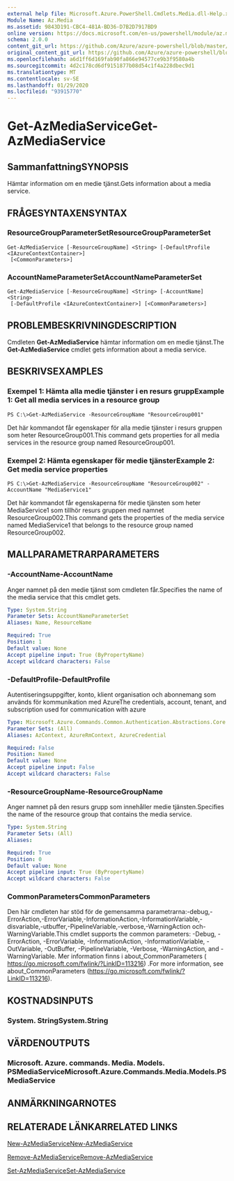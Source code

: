 ```yaml
---
external help file: Microsoft.Azure.PowerShell.Cmdlets.Media.dll-Help.xml
Module Name: Az.Media
ms.assetid: 9843D191-CBC4-481A-BD36-D7B2D7917BD9
online version: https://docs.microsoft.com/en-us/powershell/module/az.media/get-azmediaservice
schema: 2.0.0
content_git_url: https://github.com/Azure/azure-powershell/blob/master/src/Media/Media/help/Get-AzMediaService.md
original_content_git_url: https://github.com/Azure/azure-powershell/blob/master/src/Media/Media/help/Get-AzMediaService.md
ms.openlocfilehash: a6d1ff6d169fab90fa866e94577ce9b3f9580a4b
ms.sourcegitcommit: 4d2c178cd6df9151877b08d54c1f4a228dbec9d1
ms.translationtype: MT
ms.contentlocale: sv-SE
ms.lasthandoff: 01/29/2020
ms.locfileid: "93915770"
---
```

# <span data-ttu-id="c382b-101">Get-AzMediaService</span><span class="sxs-lookup"><span data-stu-id="c382b-101">Get-AzMediaService</span></span>

## <span data-ttu-id="c382b-102">Sammanfattning</span><span class="sxs-lookup"><span data-stu-id="c382b-102">SYNOPSIS</span></span>
<span data-ttu-id="c382b-103">Hämtar information om en medie tjänst.</span><span class="sxs-lookup"><span data-stu-id="c382b-103">Gets information about a media service.</span></span>

## <span data-ttu-id="c382b-104">FRÅGESYNTAXEN</span><span class="sxs-lookup"><span data-stu-id="c382b-104">SYNTAX</span></span>

### <span data-ttu-id="c382b-105">ResourceGroupParameterSet</span><span class="sxs-lookup"><span data-stu-id="c382b-105">ResourceGroupParameterSet</span></span>
```
Get-AzMediaService [-ResourceGroupName] <String> [-DefaultProfile <IAzureContextContainer>]
 [<CommonParameters>]
```

### <span data-ttu-id="c382b-106">AccountNameParameterSet</span><span class="sxs-lookup"><span data-stu-id="c382b-106">AccountNameParameterSet</span></span>
```
Get-AzMediaService [-ResourceGroupName] <String> [-AccountName] <String>
 [-DefaultProfile <IAzureContextContainer>] [<CommonParameters>]
```

## <span data-ttu-id="c382b-107">PROBLEMBESKRIVNING</span><span class="sxs-lookup"><span data-stu-id="c382b-107">DESCRIPTION</span></span>
<span data-ttu-id="c382b-108">Cmdleten **Get-AzMediaService** hämtar information om en medie tjänst.</span><span class="sxs-lookup"><span data-stu-id="c382b-108">The **Get-AzMediaService** cmdlet gets information about a media service.</span></span>

## <span data-ttu-id="c382b-109">BESKRIVS</span><span class="sxs-lookup"><span data-stu-id="c382b-109">EXAMPLES</span></span>

### <span data-ttu-id="c382b-110">Exempel 1: Hämta alla medie tjänster i en resurs grupp</span><span class="sxs-lookup"><span data-stu-id="c382b-110">Example 1: Get all media services in a resource group</span></span>
```
PS C:\>Get-AzMediaService -ResourceGroupName "ResourceGroup001"
```

<span data-ttu-id="c382b-111">Det här kommandot får egenskaper för alla medie tjänster i resurs gruppen som heter ResourceGroup001.</span><span class="sxs-lookup"><span data-stu-id="c382b-111">This command gets properties for all media services in the resource group named ResourceGroup001.</span></span>

### <span data-ttu-id="c382b-112">Exempel 2: Hämta egenskaper för medie tjänster</span><span class="sxs-lookup"><span data-stu-id="c382b-112">Example 2: Get media service properties</span></span>
```
PS C:\>Get-AzMediaService -ResourceGroupName "ResourceGroup002" -AccountName "MediaService1"
```

<span data-ttu-id="c382b-113">Det här kommandot får egenskaperna för medie tjänsten som heter MediaService1 som tillhör resurs gruppen med namnet ResourceGroup002.</span><span class="sxs-lookup"><span data-stu-id="c382b-113">This command gets the properties of the media service named MediaService1 that belongs to the resource group named ResourceGroup002.</span></span>

## <span data-ttu-id="c382b-114">MALLPARAMETRAR</span><span class="sxs-lookup"><span data-stu-id="c382b-114">PARAMETERS</span></span>

### <span data-ttu-id="c382b-115">-AccountName</span><span class="sxs-lookup"><span data-stu-id="c382b-115">-AccountName</span></span>
<span data-ttu-id="c382b-116">Anger namnet på den medie tjänst som cmdleten får.</span><span class="sxs-lookup"><span data-stu-id="c382b-116">Specifies the name of the media service that this cmdlet gets.</span></span>

```yaml
Type: System.String
Parameter Sets: AccountNameParameterSet
Aliases: Name, ResourceName

Required: True
Position: 1
Default value: None
Accept pipeline input: True (ByPropertyName)
Accept wildcard characters: False
```

### <span data-ttu-id="c382b-117">-DefaultProfile</span><span class="sxs-lookup"><span data-stu-id="c382b-117">-DefaultProfile</span></span>
<span data-ttu-id="c382b-118">Autentiseringsuppgifter, konto, klient organisation och abonnemang som används för kommunikation med Azure</span><span class="sxs-lookup"><span data-stu-id="c382b-118">The credentials, account, tenant, and subscription used for communication with azure</span></span>

```yaml
Type: Microsoft.Azure.Commands.Common.Authentication.Abstractions.Core.IAzureContextContainer
Parameter Sets: (All)
Aliases: AzContext, AzureRmContext, AzureCredential

Required: False
Position: Named
Default value: None
Accept pipeline input: False
Accept wildcard characters: False
```

### <span data-ttu-id="c382b-119">-ResourceGroupName</span><span class="sxs-lookup"><span data-stu-id="c382b-119">-ResourceGroupName</span></span>
<span data-ttu-id="c382b-120">Anger namnet på den resurs grupp som innehåller medie tjänsten.</span><span class="sxs-lookup"><span data-stu-id="c382b-120">Specifies the name of the resource group that contains the media service.</span></span>

```yaml
Type: System.String
Parameter Sets: (All)
Aliases:

Required: True
Position: 0
Default value: None
Accept pipeline input: True (ByPropertyName)
Accept wildcard characters: False
```

### <span data-ttu-id="c382b-121">CommonParameters</span><span class="sxs-lookup"><span data-stu-id="c382b-121">CommonParameters</span></span>
<span data-ttu-id="c382b-122">Den här cmdleten har stöd för de gemensamma parametrarna:-debug,-ErrorAction,-ErrorVariable,-InformationAction,-InformationVariable,-disvariable,-utbuffer,-PipelineVariable,-verbose,-WarningAction och-WarningVariable.</span><span class="sxs-lookup"><span data-stu-id="c382b-122">This cmdlet supports the common parameters: -Debug, -ErrorAction, -ErrorVariable, -InformationAction, -InformationVariable, -OutVariable, -OutBuffer, -PipelineVariable, -Verbose, -WarningAction, and -WarningVariable.</span></span> <span data-ttu-id="c382b-123">Mer information finns i about_CommonParameters ( https://go.microsoft.com/fwlink/?LinkID=113216) .</span><span class="sxs-lookup"><span data-stu-id="c382b-123">For more information, see about_CommonParameters (https://go.microsoft.com/fwlink/?LinkID=113216).</span></span>

## <span data-ttu-id="c382b-124">KOSTNADS</span><span class="sxs-lookup"><span data-stu-id="c382b-124">INPUTS</span></span>

### <span data-ttu-id="c382b-125">System. String</span><span class="sxs-lookup"><span data-stu-id="c382b-125">System.String</span></span>

## <span data-ttu-id="c382b-126">VÄRDEN</span><span class="sxs-lookup"><span data-stu-id="c382b-126">OUTPUTS</span></span>

### <span data-ttu-id="c382b-127">Microsoft. Azure. commands. Media. Models. PSMediaService</span><span class="sxs-lookup"><span data-stu-id="c382b-127">Microsoft.Azure.Commands.Media.Models.PSMediaService</span></span>

## <span data-ttu-id="c382b-128">ANMÄRKNINGAR</span><span class="sxs-lookup"><span data-stu-id="c382b-128">NOTES</span></span>

## <span data-ttu-id="c382b-129">RELATERADE LÄNKAR</span><span class="sxs-lookup"><span data-stu-id="c382b-129">RELATED LINKS</span></span>

[<span data-ttu-id="c382b-130">New-AzMediaService</span><span class="sxs-lookup"><span data-stu-id="c382b-130">New-AzMediaService</span></span>](./New-AzMediaService.md)

[<span data-ttu-id="c382b-131">Remove-AzMediaService</span><span class="sxs-lookup"><span data-stu-id="c382b-131">Remove-AzMediaService</span></span>](./Remove-AzMediaService.md)

[<span data-ttu-id="c382b-132">Set-AzMediaService</span><span class="sxs-lookup"><span data-stu-id="c382b-132">Set-AzMediaService</span></span>](./Set-AzMediaService.md)


